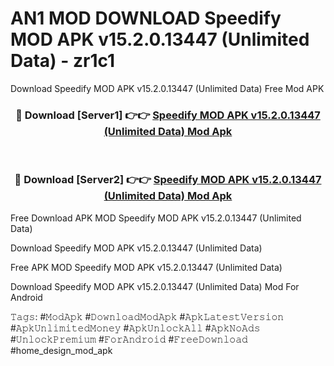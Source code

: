 # AN1 MOD DOWNLOAD Speedify MOD APK v15.2.0.13447 (Unlimited Data) - zr1c1
Download Speedify MOD APK v15.2.0.13447 (Unlimited Data) Free Mod APK

<div align="center">
<h3>🔴 Download [Server1] 👉👉 <a href="https://apk-comot.site?title=Speedify_MOD_APK_v15.2.0.13447_(Unlimited_Data)">Speedify MOD APK v15.2.0.13447 (Unlimited Data) Mod Apk</a></h3><br>

<h3>🔴 Download [Server2] 👉👉 <a href="https://apk-comot.site?title=Speedify_MOD_APK_v15.2.0.13447_(Unlimited_Data)">Speedify MOD APK v15.2.0.13447 (Unlimited Data) Mod Apk</a></h3>
</div>


Free Download APK MOD Speedify MOD APK v15.2.0.13447 (Unlimited Data)

Download Speedify MOD APK v15.2.0.13447 (Unlimited Data) 

Free APK MOD Speedify MOD APK v15.2.0.13447 (Unlimited Data) 

Download Speedify MOD APK v15.2.0.13447 (Unlimited Data) Mod For Android

𝚃𝚊𝚐𝚜: #𝙼𝚘𝚍𝙰𝚙𝚔 #𝙳𝚘𝚠𝚗𝚕𝚘𝚊𝚍𝙼𝚘𝚍𝙰𝚙𝚔 #𝙰𝚙𝚔𝙻𝚊𝚝𝚎𝚜𝚝𝚅𝚎𝚛𝚜𝚒𝚘𝚗 #𝙰𝚙𝚔𝚄𝚗𝚕𝚒𝚖𝚒𝚝𝚎𝚍𝙼𝚘𝚗𝚎𝚢 #𝙰𝚙𝚔𝚄𝚗𝚕𝚘𝚌𝚔𝙰𝚕𝚕 #𝙰𝚙𝚔𝙽𝚘𝙰𝚍𝚜 #𝚄𝚗𝚕𝚘𝚌𝚔𝙿𝚛𝚎𝚖𝚒𝚞𝚖 #𝙵𝚘𝚛𝙰𝚗𝚍𝚛𝚘𝚒𝚍 #𝙵𝚛𝚎𝚎𝙳𝚘𝚠𝚗𝚕𝚘𝚊𝚍 #home_design_mod_apk